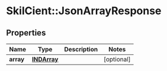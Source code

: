 # SkilCient::JsonArrayResponse

## Properties
Name | Type | Description | Notes
------------ | ------------- | ------------- | -------------
**array** | [**INDArray**](INDArray.md) |  | [optional] 


